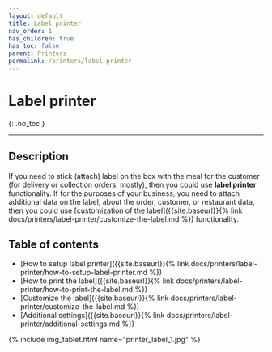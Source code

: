 ```yaml
---
layout: default
title: Label printer
nav_order: 1
has_children: true
has_toc: false
parent: Printers
permalink: /printers/label-printer
---
```


# Label printer
{: .no_toc }

---

## Description
If you need to stick (attach) label on the box with the meal for the customer (for delivery or collection orders, mostly), then you could use **label printer** functionality. If for the purposes of your business, you need to attach additional data on the label, about the order, customer, or restaurant data, then you could use [customization of the label]({{site.baseurl}}{% link docs/printers/label-printer/customize-the-label.md %}) functionality.

## Table of contents
- [How to setup label printer]({{site.baseurl}}{% link docs/printers/label-printer/how-to-setup-label-printer.md %})
- [How to print the label]({{site.baseurl}}{% link docs/printers/label-printer/how-to-print-the-label.md %})
- [Customize the label]({{site.baseurl}}{% link docs/printers/label-printer/customize-the-label.md %})
- [Additional settings]({{site.baseurl}}{% link docs/printers/label-printer/additional-settings.md %})

{% include img_tablet.html name="printer_label_1.jpg" %}
